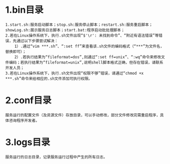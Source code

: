# 1.bin目录
    1.start.sh:服务启动脚本；stop.sh:服务停止脚本；restart.sh:服务重启脚本；showLog.sh:展示服务日志脚本；start.bat:程序启动批处理脚本；
    2.若在Linux操作系统下，执行.sh文件出现“$'\r': 未找到命令”、“附近有语法错误”等错误，先通过以下步骤尝试解决：
        1）.通过“vim ***.sh”、“:set ff”来查看该.sh文件的编码格式（“***”为文件名，替换即可）；
        2）.若执行结果为“fileformat=dos”,则通过“:set ff=unix”、“:wq”命令来修改文件编码；若执行结果为“fileformat=unix”,说明shell脚本格式正确，但存在错误，请联系开发人员；
    3.若在Linux操作系统下，执行.sh文件出现“权限不够”错误，请通过“chmod +x ***.sh”命令来给相应的.sh文件添加可执行权限。
# 2.conf目录
    服务运行的配置文件（及资源文件）存放目录，可以手动修改，部分文件修改完需重启程序，具体咨询程序开发者。
# 3.logs目录
    服务运行的日志目录，记录服务运行过程中产生的所有日志。
